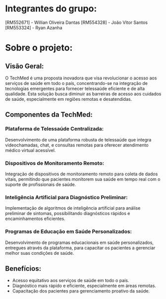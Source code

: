 # Integrantes do grupo:

[RM552671] - Willian Oliveira Dantas
[RM554328] - João Vitor Santos
[RM553324] - Ryan Azanha

# Sobre o projeto:

## Visão Geral:

O TechMed é uma proposta inovadora que visa revolucionar o acesso aos serviços de saúde em todo o país, concentrando-se na integração de tecnologias emergentes para fornecer telessaúde eficiente e de alta qualidade. Esta solução busca diminuir as barreiras de acesso aos cuidados de saúde, especialmente em regiões remotas e desatendidas.

## Componentes da TechMed:

### Plataforma de Telessaúde Centralizada:

Desenvolvimento de uma plataforma robusta de telessaúde que integra videochamadas, chat, e consultas remotas para oferecer atendimento médico virtual acessível.

### Dispositivos de Monitoramento Remoto:

Integração de dispositivos de monitoramento remoto para coleta de dados vitais, permitindo que pacientes monitorem sua saúde em tempo real com o suporte de profissionais de saúde.

### Inteligência Artificial para Diagnóstico Preliminar:

Implementação de algoritmos de inteligência artificial para análise preliminar de sintomas, possibilitando diagnósticos rápidos e encaminhamentos eficientes.

### Programas de Educação em Saúde Personalizados:

Desenvolvimento de programas educacionais em saúde personalizados, entregues através da plataforma, para capacitar os pacientes a gerenciar melhor suas condições de saúde.

## Benefícios:

- Acesso equitativo aos serviços de saúde em todo o país.
- Diagnóstico mais rápido e eficiente, especialmente em áreas remotas.
- Capacitação dos pacientes para gerenciamento proativo da saúde.